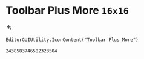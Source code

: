 # Toolbar Plus More `16x16`
<img src="/img/Toolbar%20Plus%20More.png" width=16 height=16>

``` CSharp
EditorGUIUtility.IconContent("Toolbar Plus More")
```
```
2438583746582323504
```
